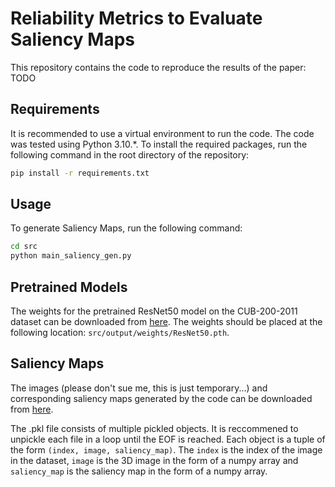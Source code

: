 # Reliability Metrics to Evaluate Saliency Maps

This repository contains the code to reproduce the results of the paper:
TODO

## Requirements

It is recommended to use a virtual environment to run the code. The code was tested using Python 3.10.*. To install the required packages, run the following command in the root directory of the repository:

```bash
pip install -r requirements.txt
```

## Usage

To generate Saliency Maps, run the following command:

```bash
cd src
python main_saliency_gen.py
```

## Pretrained Models

The weights for the pretrained ResNet50 model on the CUB-200-2011 dataset can be downloaded from [here](https://fkd-ds.synology.me/web_data/meta_xai_paper_2023/ResNet50.pth). The weights should be placed at the following location: `src/output/weights/ResNet50.pth`.

## Saliency Maps

The images (please don't sue me, this is just temporary...) and corresponding saliency maps generated by the code can be downloaded from [here](https://fkd-ds.synology.me/).

The .pkl file consists of multiple pickled objects. It is reccommened to unpickle each file in a loop until the EOF is reached. Each object is a tuple of the form `(index, image, saliency_map)`. The `index` is the index of the image in the dataset, `image` is the 3D image in the form of a numpy array and `saliency_map` is the saliency map in the form of a numpy array.
